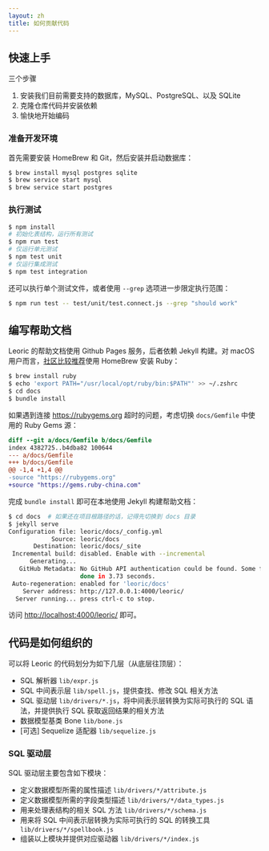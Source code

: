 ```yaml
---
layout: zh
title: 如何贡献代码
---
```


## 快速上手

三个步骤

1. 安装我们目前需要支持的数据库，MySQL、PostgreSQL、以及 SQLite
2. 克隆仓库代码并安装依赖
3. 愉快地开始编码

### 准备开发环境

首先需要安装 HomeBrew 和 Git，然后安装并启动数据库：

```bash
$ brew install mysql postgres sqlite
$ brew service start mysql
$ brew service start postgres
```

### 执行测试

```bash
$ npm install
# 初始化表结构，运行所有测试
$ npm run test
# 仅运行单元测试
$ npm test unit
# 仅运行集成测试
$ npm test integration
```

还可以执行单个测试文件，或者使用 `--grep` 选项进一步限定执行范围：

```bash
$ npm run test -- test/unit/test.connect.js --grep "should work"
```

## 编写帮助文档

Leoric 的帮助文档使用 Github Pages 服务，后者依赖 Jekyll 构建。对 macOS 用户而言，[社区比较推荐](https://www.moncefbelyamani.com/the-definitive-guide-to-installing-ruby-gems-on-a-mac/)使用 HomeBrew 安装 Ruby：

```bash
$ brew install ruby
$ echo 'export PATH="/usr/local/opt/ruby/bin:$PATH"' >> ~/.zshrc
$ cd docs
$ bundle install
```

如果遇到连接 https://rubygems.org 超时的问题，考虑切换 `docs/Gemfile` 中使用的 Ruby Gems 源：

```diff
diff --git a/docs/Gemfile b/docs/Gemfile
index 4382725..b4dba82 100644
--- a/docs/Gemfile
+++ b/docs/Gemfile
@@ -1,4 +1,4 @@
-source "https://rubygems.org"
+source "https://gems.ruby-china.com"
```

完成 `bundle install` 即可在本地使用 Jekyll 构建帮助文档：

```bash
$ cd docs  # 如果还在项目根路径的话，记得先切换到 docs 目录
$ jekyll serve
Configuration file: leoric/docs/_config.yml
            Source: leoric/docs
       Destination: leoric/docs/_site
 Incremental build: disabled. Enable with --incremental
      Generating...
   GitHub Metadata: No GitHub API authentication could be found. Some fields may be missing or have incorrect data.
                    done in 3.73 seconds.
 Auto-regeneration: enabled for 'leoric/docs'
    Server address: http://127.0.0.1:4000/leoric/
  Server running... press ctrl-c to stop.
```

访问 <http://localhost:4000/leoric/> 即可。

## 代码是如何组织的

可以将 Leoric 的代码划分为如下几层（从底层往顶层）：

- SQL 解析器 `lib/expr.js`
- SQL 中间表示层 `lib/spell.js`，提供查找、修改 SQL 相关方法
- SQL 驱动层 `lib/drivers/*.js`，将中间表示层转换为实际可执行的 SQL 语法，并提供执行 SQL 获取返回结果的相关方法
- 数据模型基类 Bone `lib/bone.js`
- [可选] Sequelize 适配器 `lib/sequelize.js`

### SQL 驱动层

SQL 驱动层主要包含如下模块：

- 定义数据模型所需的属性描述 `lib/drivers/*/attribute.js`
- 定义数据模型所需的字段类型描述 `lib/drivers/*/data_types.js`
- 用来处理表结构的相关 SQL 方法 `lib/drivers/*/schema.js`
- 用来将 SQL 中间表示层转换为实际可执行的 SQL 的转换工具 `lib/drivers/*/spellbook.js`
- 组装以上模块并提供对应驱动器 `lib/drivers/*/index.js`
